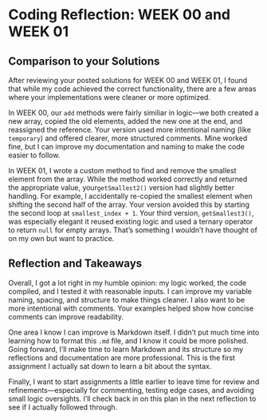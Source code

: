 # Coding Reflection: WEEK 00 and WEEK 01

## Comparison to your Solutions

After reviewing your posted solutions for WEEK 00 and WEEK 01, I found that while my code achieved the correct functionality, there are a few areas where your implementations were cleaner or more optimized.

In WEEK 00, our `add` methods were fairly similiar in logic—we both created a new array, copied the old elements, added the new one at the end, and reassigned the reference. Your version used more intentional naming (like `temporary`) and offered clearer, more structured comments. Mine worked fine, but I can improve my documentation and naming to make the code easier to follow.

In WEEK 01, I wrote a custom method to find and remove the smallest element from the array. While the method worked correctly and returned the appropriate value, your`getSmallest2()` version had slightly better handling. For example, I accidentally re-copied the smallest element when shifting the second half of the array. Your version avoided this by starting the second loop at `smallest_index + 1`. Your third version, `getSmallest3()`, was especially elegant it reused existing logic and used a ternary operator to return `null` for empty arrays. That’s something I wouldn’t have thought of on my own but want to practice.

## Reflection and Takeaways

Overall, I got a lot right in my humble opinion: my logic worked, the code compiled, and I tested it with reasonable inputs. I can improve my variable naming, spacing, and structure to make things cleaner. I also want to be more intentional with comments. Your examples helped show how concise comments can improve readability.

One area I know I can improve is Markdown itself. I didn’t put much time into learning how to format this `.md` file, and I know it could be more polished. Going forward, I’ll make time to learn Markdown and its structure so my reflections and documentation are more professional. This is the first assignment I actually sat down to learn a bit about the syntax.

Finally, I want to start assignments a little earlier to leave time for review and refinements—especially for commenting, testing edge cases, and avoiding small logic oversights. I’ll check back in on this plan in the next reflection to see if I actually followed through.

